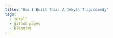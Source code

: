 ```yaml
---
title: "How I Built This: A Jekyll Tragicomedy"
tags:
  - jekyll
  - github pages
  - blogging
---
```



